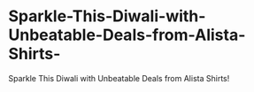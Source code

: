 # Sparkle-This-Diwali-with-Unbeatable-Deals-from-Alista-Shirts-
Sparkle This Diwali with Unbeatable Deals from Alista Shirts!
